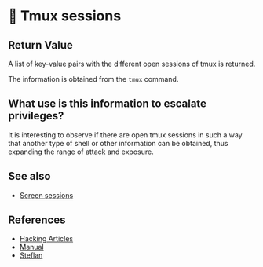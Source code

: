 # 🧪 Tmux sessions

## Return Value
A list of key-value pairs with the different open sessions of tmux is returned.

The information is obtained from the `tmux` command.

## What use is this information to escalate privileges?
It is interesting to observe if there are open tmux sessions in such a way that another type of shell or other information can be obtained, thus expanding the range of attack and exposure.

## See also
- [Screen sessions](screen)

## References
- [Hacking Articles](https://www.hackingarticles.in/linux-for-pentester-tmux-privilege-escalation/)
- [Manual](https://www.man7.org/linux/man-pages/man1/tmux.1.html)
- [Steflan](https://steflan-security.com/linux-privilege-escalation-exploiting-shell-sessions/)